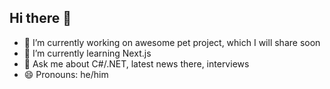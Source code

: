 ## Hi there 👋

- 🔭 I’m currently working on awesome pet project, which I will share soon
- 🌱 I’m currently learning Next.js
- 💬 Ask me about C#/.NET, latest news there, interviews
- 😄 Pronouns: he/him

